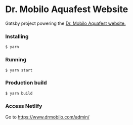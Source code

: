 # Dr. Mobilo Aquafest Website
Gatsby project powering the [Dr. Mobilo Aquafest website.](https://www.drmobilo.com)

### Installing
```
$ yarn
```

### Running
```
$ yarn start
```

### Production build
```
$ yarn build
```

### Access Netlify

Go to https://www.drmobilo.com/admin/
